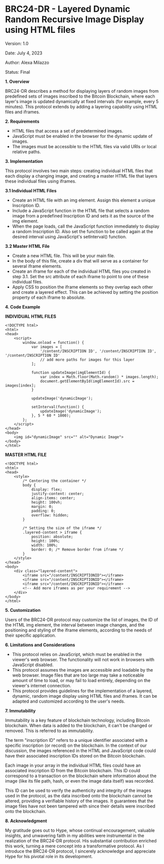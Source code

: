 # BRC24-DR - Layered Dynamic Random Recursive Image Display using HTML files

Version: 1.0

Date: July 4, 2023

Author: Alexa Milazzo

Status: Final

**1. Overview**

BRC24-DR describes a method for displaying layers of random images from predefined sets of images inscribed to the Bitcoin Blockchain, where each layer's image is updated dynamically at fixed intervals (for example, every 5 minutes). This protocol extends by adding a layering capability using HTML files and iframes.

**2. Requirements**

- HTML files that access a set of predetermined images.
- JavaScript must be enabled in the browser for the dynamic update of images.
- The images must be accessible to the HTML files via valid URIs or local relative paths.

**3. Implementation**

This protocol involves two main steps: creating individual HTML files that each display a changing image, and creating a master HTML file that layers these individual files using iframes.

**3.1 Individual HTML Files**

- Create an HTML file with an img element. Assign this element a unique Inscription ID.
- Include a JavaScript function in the HTML file that selects a random image from a predefined Inscription ID and sets it as the source of the img element.
- When the page loads, call the JavaScript function immediately to display a random Inscription ID. Also set the function to be called again at the desired interval using JavaScript's setInterval() function.
 
**3.2 Master HTML File**

- Create a new HTML file. This will be your main file.
- In the body of this file, create a div that will serve as a container for several iframe elements.
- Create an iframe for each of the individual HTML files you created in step 3.1. Set the src attribute of each iframe to point to one of these individual files.
- Apply CSS to position the iframe elements so they overlap each other and create a layered effect. This can be achieved by setting the position property of each iframe to absolute.
  
**4. Code Example**

**INDIVIDUAL HTML FILES**
```
<!DOCTYPE html>
<html>
<head>
    <script>
        window.onload = function() {
            var images = [
                '/content/INSCRIPTION ID', '/content/INSCRIPTION ID', '/content/INSCRIPTION ID'
                // add more paths for images for this layer
            ];

            function updateImage(imgElementId) {
                var index = Math.floor(Math.random() * images.length);
                document.getElementById(imgElementId).src = images[index];
            }

            updateImage('dynamicImage');

            setInterval(function() {
                updateImage('dynamicImage');
            }, 5 * 60 * 1000);
        };
    </script>
</head>
<body>
    <img id="dynamicImage" src="" alt="Dynamic Image">
</body>
</html>
```

**MASTER HTML FILE**
```
<!DOCTYPE html>
<html>
<head>
    <style>
        /* Centering the container */
        body {
            display: flex;
            justify-content: center;
            align-items: center;
            height: 100vh;
            margin: 0;
            padding: 0;
            overflow: hidden;
        }

        /* Setting the size of the iframe */
        .layered-content > iframe {
            position: absolute;
            height: 100%;
            width: 100%;
            border: 0; /* Remove border from iframe */
        }
    </style>
</head>
<body>
    <div class="layered-content">
        <iframe src="/content/INSCRIPTIONID"></iframe>
        <iframe src="/content/INSCRIPTIONID"></iframe>
        <iframe src="/content/INSCRIPTIONID"></iframe>
        <!-- Add more iframes as per your requirement -->
    </div>
</body>
</html>
```
**5. Customization**

Users of the BRC24-DR protocol may customize the list of images, the ID of the HTML img element, the interval between image changes, and the positioning and styling of the iframe elements, according to the needs of their specific application.

**6. Limitations and Considerations**

- This protocol relies on JavaScript, which must be enabled in the viewer's web browser. The functionality will not work in browsers with JavaScript disabled.
- This protocol assumes the images are accessible and loadable by the web browser. Image files that are too large may take a noticeable amount of time to load, or may fail to load entirely, depending on the viewer's internet connection.
- This protocol provides guidelines for the implementation of a layered, dynamic, random image display using HTML files and iframes. It can be adapted and customized according to the user's needs.

**7. Immutability**

Immutability is a key feature of blockchain technology, including Bitcoin blockchain. When data is added to the blockchain, it can't be changed or removed. This is referred to as immutability.

The term "inscription ID" refers to a unique identifier associated with a specific inscription (or record) on the blockchain. In the context of our discussion, the images referenced in the HTML and JavaScript code could have their associated inscription IDs stored on the Bitcoin blockchain.

Each image in your array in the individual HTML files could have an associated inscription ID from the Bitcoin blockchain. This ID could correspond to a transaction on the blockchain where information about the image (like its file path, hash, or even the image data itself) was recorded.

This ID can be used to verify the authenticity and integrity of the images used in the protocol, as the data inscribed onto the blockchain cannot be altered, providing a verifiable history of the images. It guarantees that the image files have not been tampered with since their details were inscribed onto the blockchain.

**8. Acknowledgment**

My gratitude goes out to Hype, whose continual encouragement, valuable insights, and unwavering faith in my abilities were instrumental in the realization of the BRC24-DR protocol. His substantial contribution enriched this work, turning a mere concept into a transformative protocol. As I introduce the BRC24-DR protocol, I sincerely acknowledge and appreciate Hype for his pivotal role in its development.
